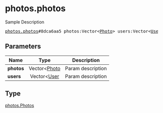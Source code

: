# photos.photos

Sample Description

<pre>
<a href="../constructor/photos.photos.md">photos.photos</a>#8dca6aa5 photos:Vector&lt;<a href="../type/Photo.md">Photo</a>&gt; users:Vector&lt;<a href="../type/User.md">User</a>&gt; = <a href="../type/photos.Photos.md">photos.Photos</a>;
</pre>

## Parameters

| Name | Type | Description |
|------|:----:|-------------|
| **photos** | Vector<[Photo](../type/Photo.md) | Param description |
| **users** | Vector<[User](../type/User.md) | Param description |

## Type

[photos.Photos](../type/photos.Photos.md)
